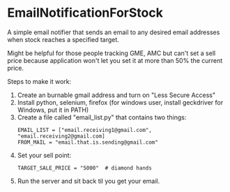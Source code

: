 # EmailNotificationForStock
A simple email notifier that sends an email to any desired email addresses when stock reaches a specified target.

Might be helpful for those people tracking GME, AMC but can't set a sell price because application won't let you set it at more than 50% the current price.

Steps to make it work:
1. Create an burnable gmail address and turn on "Less Secure Access"
2. Install python, selenium, firefox (for windows user, install geckdriver for Windows, put it in PATH)
3. Create a file called "email_list.py" that contains two things:
     ```
     EMAIL_LIST = ["email.receiving1@gmail.com", "email.receiving2@gmail.com]
     FROM_MAIL = "email.that.is.sending@gmail.com"
     ```
4. Set your sell point:
     ```
     TARGET_SALE_PRICE = "5000"  # diamond hands
     ```
5. Run the server and sit back til you get your email.
